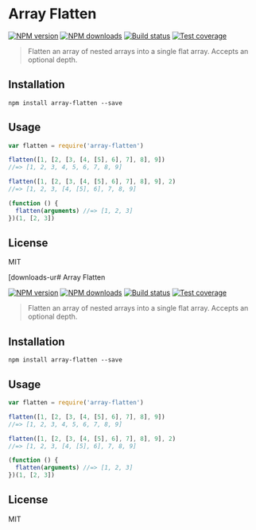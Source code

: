# Array Flatten

[![NPM version][npm-image]][npm-url]
[![NPM downloads][downloads-image]][downloads-url]
[![Build status][travis-image]][travis-url]
[![Test coverage][coveralls-image]][coveralls-url]

> Flatten an array of nested arrays into a single flat array. Accepts an optional depth.

## Installation

```
npm install array-flatten --save
```

## Usage

```javascript
var flatten = require('array-flatten')

flatten([1, [2, [3, [4, [5], 6], 7], 8], 9])
//=> [1, 2, 3, 4, 5, 6, 7, 8, 9]

flatten([1, [2, [3, [4, [5], 6], 7], 8], 9], 2)
//=> [1, 2, 3, [4, [5], 6], 7, 8, 9]

(function () {
  flatten(arguments) //=> [1, 2, 3]
})(1, [2, 3])
```

## License

MIT

[npm-image]: https://img.shields.io/npm/v/array-flatten.svg?style=flat
[npm-url]: https://npmjs.org/package/array-flatten
[downloads-image]: https://img.shields.io/npm/dm/array-flatten.svg?style=flat
[downloads-ur# Array Flatten

[![NPM version][npm-image]][npm-url]
[![NPM downloads][downloads-image]][downloads-url]
[![Build status][travis-image]][travis-url]
[![Test coverage][coveralls-image]][coveralls-url]

> Flatten an array of nested arrays into a single flat array. Accepts an optional depth.

## Installation

```
npm install array-flatten --save
```

## Usage

```javascript
var flatten = require('array-flatten')

flatten([1, [2, [3, [4, [5], 6], 7], 8], 9])
//=> [1, 2, 3, 4, 5, 6, 7, 8, 9]

flatten([1, [2, [3, [4, [5], 6], 7], 8], 9], 2)
//=> [1, 2, 3, [4, [5], 6], 7, 8, 9]

(function () {
  flatten(arguments) //=> [1, 2, 3]
})(1, [2, 3])
```

## License

MIT

[npm-image]: https://img.shields.io/npm/v/array-flatten.svg?style=flat
[npm-url]: https://npmjs.org/package/array-flatten
[downloads-image]: https://img.shields.io/npm/dm/array-flatten.svg?style=flat
[downloads-url]: https://npmjs.org/package/array-flatten
[travis-image]: https://img.shields.io/travis/blakeembrey/array-flatten.svg?style=flat
[travis-url]: https://travis-ci.org/blakeembrey/array-flatten
[coveralls-image]: https://img.shields.io/coveralls/blakeembrey/array-flatten.svg?style=flat
[coveralls-url]: https://coveralls.io/r/blakeembrey/array-flatten?branch=master
